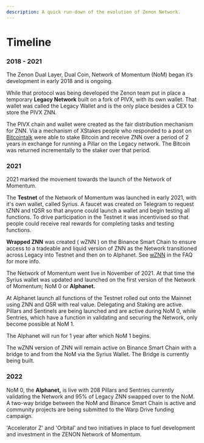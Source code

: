 ```yaml
---
description: A quick run-down of the evolution of Zenon Network.
---
```


# Timeline

### 2018 - 2021

The Zenon Dual Layer, Dual Coin, Network of Momentum (NoM) began it’s development in early 2018 and is ongoing.

While that protocol was being developed the Zenon team put in place a temporary **Legacy Network** built on a fork of PIVX, with its own wallet. That wallet was called the Legacy Wallet and is the only place besides a CEX to store the PIVX ZNN.

The PIVX chain and wallet were created as the fair distribution mechanism for ZNN. Via a mechanism of XStakes people who responded to a post on [Bitcointalk](https://bitcointalk.org/index.php?topic=4281633.0) were able to stake Bitcoin and receive ZNN over a period of 2 years in exchange for running a Pillar on the Legacy network. The Bitcoin was returned incrementally to the staker over that period.

### 2021

2021 marked the movement towards the launch of the Network of Momentum.

The **Testnet** of the Network of Momentum was launched in early 2021, with it's own wallet, called Syrius. A faucet was created on Telegram to request tZNN and tQSR so that anyone could launch a wallet and begin testing all functions. To drive participation in the Testnet it was incentivised so that people could receive real rewards for completing tasks and testing functions.

**Wrapped ZNN** was created ( wZNN ) on the Binance Smart Chain to ensure access to a tradeable and liquid version of ZNN as the Network transitioned across Legacy into Testnet and then on to Alphanet. See [wZNN](faq.md#wznn-wrapped-znn) in the FAQ for more info.

The Network of Momentum went live in November of 2021. At that time the Syrius wallet was updated and launched on the first version of the Network of Momentum; NoM 0 or **Alphanet.**

At Alphanet launch all functions of the Testnet rolled out onto the Mainnet using ZNN and QSR with real value. Delegating and Staking are active. Pillars and Sentinels are being launched and are active during NoM 0, while Sentries, which have a function in validating and securing the Network, only become possible at NoM 1.&#x20;

The Alphanet will run for 1 year after which NoM 1 begins.

The wZNN version of ZNN will remain active on Binance Smart Chain with a bridge to and from the NoM via the Syrius Wallet. The Bridge is currently being built.

### 2022

NoM 0, the **Alphanet,** is live with 208 Pillars and Sentries currently validating the Network and 95% of Legacy ZNN swapped over to the NoM. A two-way bridge between the NoM and Binance Smart Chain is active and community projects are being submitted to the Warp Drive funding campaign.

'Accelerator Z' and 'Orbital' and two initiatives in place to fuel development and investment in the ZENON Network of Momentum.
